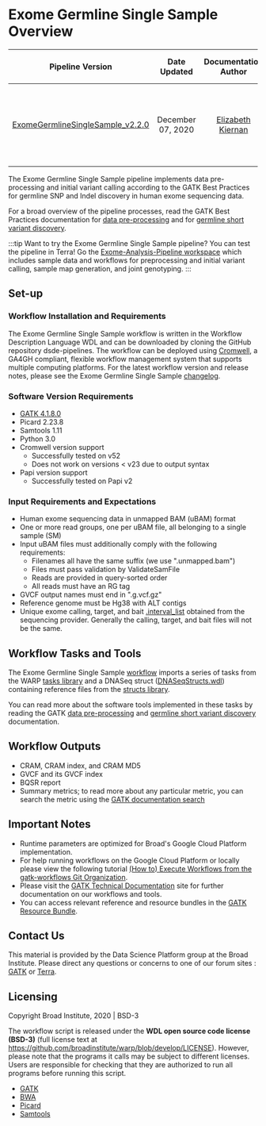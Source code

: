 # Exome Germline Single Sample Overview

| Pipeline Version | Date Updated | Documentation Author | Questions or Feedback |
| :----: | :---: | :----: | :--------------: |
| [ExomeGermlineSingleSample_v2.2.0](https://github.com/broadinstitute/warp/releases) | December 07, 2020 | [Elizabeth Kiernan](mailto:ekiernan@broadinstitute.org) | Please file GitHub issues in dsde-pipelines or contact [Kylee Degatano](mailto:kdegatano@broadinstitute.org) |


The Exome Germline Single Sample pipeline implements data pre-processing and initial variant calling according to the GATK Best Practices for germline SNP and Indel discovery in human exome sequencing data. 

For a broad overview of the pipeline processes, read the GATK Best Practices documentation for [data pre-processing](https://gatk.broadinstitute.org/hc/en-us/articles/360035535912) and for [germline short variant discovery](https://gatk.broadinstitute.org/hc/en-us/articles/360035535932).

:::tip Want to try the Exome Germline Single Sample pipeline?
You can test the pipeline in Terra! Go the [Exome-Analysis-Pipeline workspace](https://app.terra.bio/#workspaces/warp-pipelines/Exome-Analysis-Pipeline) which includes sample data and workflows for preprocessing and initial variant calling, sample map generation, and joint genotyping.
:::


## Set-up

### Workflow Installation and Requirements

The Exome Germline Single Sample workflow is written in the Workflow Description Language WDL and can be downloaded by cloning the GitHub repository dsde-pipelines. The workflow can be deployed using [Cromwell](https://github.com/broadinstitute/cromwell), a GA4GH compliant, flexible workflow management system that supports multiple computing platforms. For the latest workflow version and release notes, please see the Exome Germline Single Sample [changelog](https://github.com/broadinstitute/warp/blob/develop/pipelines/broad/dna_seq/germline/single_sample/exome/ExomeGermlineSingleSample.changelog.md).

### Software Version Requirements

* [GATK 4.1.8.0](https://github.com/broadinstitute/gatk/releases/tag/4.1.8.0)
* Picard 2.23.8
* Samtools 1.11
* Python 3.0
* Cromwell version support
    * Successfully tested on v52
    * Does not work on versions < v23 due to output syntax
* Papi version support
	* Successfully tested on Papi v2

### Input Requirements and Expectations

- Human exome sequencing data in unmapped BAM (uBAM) format
- One or more read groups, one per uBAM file, all belonging to a single sample (SM)
- Input uBAM files must additionally comply with the following requirements:
    * Filenames all have the same suffix (we use ".unmapped.bam")
    * Files must pass validation by ValidateSamFile
    * Reads are provided in query-sorted order
    * All reads must have an RG tag
- GVCF output names must end in ".g.vcf.gz"
- Reference genome must be Hg38 with ALT contigs
- Unique exome calling, target, and bait [.interval_list](https://gatk.broadinstitute.org/hc/en-us/articles/360035531852) obtained from the sequencing provider. Generally the calling, target, and bait files will not be the same.


## Workflow Tasks and Tools

The Exome Germline Single Sample [workflow](ExomeGermlineSingleSample.wdl) imports a series of tasks from the WARP [tasks library](https://github.com/broadinstitute/warp/tree/develop/tasks/broad) and a DNASeq struct ([DNASeqStructs.wdl](https://github.com/broadinstitute/warp/blob/develop/structs/dna_seq/DNASeqStructs.wdl)) containing reference files from the [structs library](https://github.com/broadinstitute/warp/tree/develop/structs/dna_seq).

You can read more about the software tools implemented in these tasks by reading the GATK [data pre-processing](https://gatk.broadinstitute.org/hc/en-us/articles/360035535912) and [germline short variant discovery](https://gatk.broadinstitute.org/hc/en-us/articles/360035535932) documentation.

## Workflow Outputs

- CRAM, CRAM index, and CRAM MD5
- GVCF and its GVCF index
- BQSR report
- Summary metrics; to read more about any particular metric, you can search the metric using the [GATK documentation search](https://gatk.broadinstitute.org/hc/en-us/categories/360002302312)

## Important Notes

- Runtime parameters are optimized for Broad's Google Cloud Platform implementation.
- For help running workflows on the Google Cloud Platform or locally please
view the following tutorial [(How to) Execute Workflows from the gatk-workflows Git Organization](https://gatk.broadinstitute.org/hc/en-us/articles/360035530952).
- Please visit the [GATK Technical Documentation](https://gatk.broadinstitute.org/hc/en-us/categories/360002310591) site for further documentation on our workflows and tools.
- You can access relevant reference and resource bundles in the [GATK Resource Bundle](https://gatk.broadinstitute.org/hc/en-us/articles/360035890811).

## Contact Us

This material is provided by the Data Science Platform group at the Broad Institute. Please direct any questions or concerns to one of our forum sites : [GATK](https://gatk.broadinstitute.org/hc/en-us/community/topics) or [Terra](https://support.terra.bio/hc/en-us/community/topics/360000500432).

## Licensing

Copyright Broad Institute, 2020 | BSD-3

The workflow script is released under the **WDL open source code license (BSD-3)** (full license text at https://github.com/broadinstitute/warp/blob/develop/LICENSE). However, please note that the programs it calls may be subject to different licenses. Users are responsible for checking that they are authorized to run all programs before running this script.

- [GATK](https://software.broadinstitute.org/gatk/download/licensing.php)
- [BWA](http://bio-bwa.sourceforge.net/bwa.shtml#13)
- [Picard](https://broadinstitute.github.io/picard/)
- [Samtools](http://www.htslib.org/terms/)

